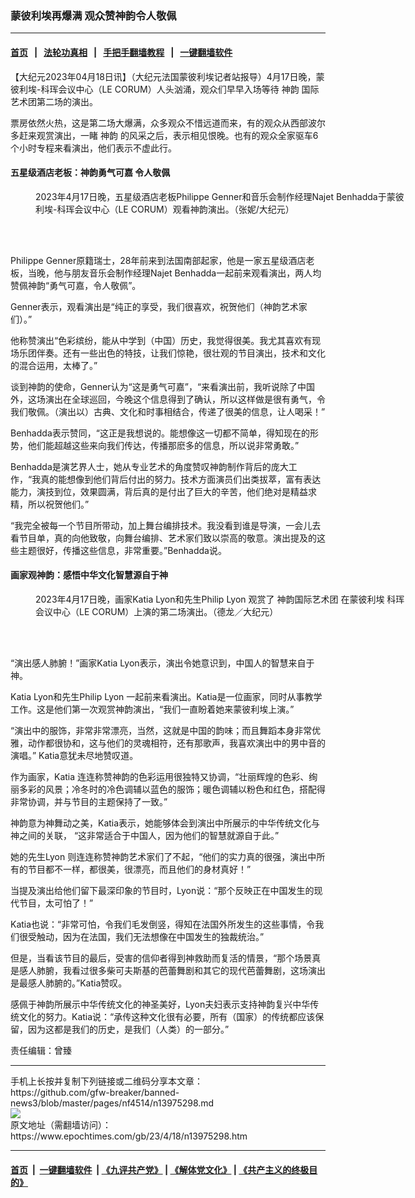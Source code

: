 ### 蒙彼利埃再爆满 观众赞神韵令人敬佩
------------------------

#### [首页](https://github.com/gfw-breaker/banned-news3/blob/master/README.md) &nbsp;&nbsp;|&nbsp;&nbsp; [法轮功真相](https://github.com/begood0513/basic/blob/master/README.md)  &nbsp;&nbsp;|&nbsp;&nbsp; [手把手翻墙教程](https://github.com/gfw-breaker/guides/wiki)  &nbsp;&nbsp;|&nbsp;&nbsp; [一键翻墙软件](https://github.com/gfw-breaker/nogfw/blob/master/README.md)  



<div><p>
 【大纪元2023年04月18日讯】（大纪元法国蒙彼利埃记者站报导）4月17日晚，蒙彼利埃-科珲会议中心（LE CORUM）人头汹涌，观众们早早入场等待
 <ok href="https://www.epochtimes.com/gb/tag/%E7%A5%9E%E9%9F%B5.html">
  神韵
 </ok>
 国际艺术团第二场的演出。
</p>
<p>
 票房依然火热，这是第二场大爆满，众多观众不惜远道而来，有的观众从西部波尔多赶来观赏演出，一睹
 <ok href="https://www.epochtimes.com/gb/tag/%E7%A5%9E%E9%9F%B5.html">
  神韵
 </ok>
 的风采之后，表示相见恨晚。也有的观众全家驱车6个小时专程来看演出，他们表示不虚此行。
</p>
<h4>
 五星级酒店老板：神韵勇气可嘉 令人敬佩
</h4>
<figure aria-describedby="caption-attachment-13975320" class="wp-caption aligncenter" id="attachment_13975320" style="width: 600px">
 <ok href="https://i.epochtimes.com/assets/uploads/2023/04/id13975320-230417175121100731.jpg" target="_blank">
  <img alt="" class="size-large wp-image-13975320" src="https://i.epochtimes.com/assets/uploads/2023/04/id13975320-230417175121100731-600x400.jpg" title=""/>
 </ok>
 <br/><figcaption class="wp-caption-text" id="caption-attachment-13975320">
  2023年4月17日晚，五星级酒店老板Philippe Genner和音乐会制作经理Najet Benhadda于蒙彼利埃-科珲会议中心（LE CORUM）观看神韵演出。（张妮/大纪元）
 </figcaption><br/>
</figure><br/>
<p>
 Philippe Genner原籍瑞士，28年前来到法国南部起家，他是一家五星级酒店老板，当晚，他与朋友音乐会制作经理Najet Benhadda一起前来观看演出，两人均赞佩神韵“勇气可嘉，令人敬佩”。
</p>
<p>
 Genner表示，观看演出是“纯正的享受，我们很喜欢，祝贺他们（神韵艺术家们）。”
</p>
<p>
 他称赞演出“色彩缤纷，能从中学到（中国）历史，我觉得很美。我尤其喜欢有现场乐团伴奏。还有一些出色的特技，让我们惊艳，很壮观的节目演出，技术和文化的混合运用，太棒了。”
</p>
<p>
 谈到神韵的使命，Genner认为“这是勇气可嘉”，“来看演出前，我听说除了中国外，这场演出在全球巡回，今晚这个信息得到了确认，所以这样做是很有勇气，令我们敬佩。（演出以）古典、文化和时事相结合，传递了很美的信息，让人喝采！”
</p>
<p>
 Benhadda表示赞同，“这正是我想说的。能想像这一切都不简单，得知现在的形势，他们能超越这些来向我们传达，传播那麽多的信息，所以说非常勇敢。”
</p>
<p>
 Benhadda是演艺界人士，她从专业艺术的角度赞叹神韵制作背后的庞大工作，“我真的能想像到他们背后付出的努力。技术方面演员们出类拔萃，富有表达能力，演技到位，效果圆满，背后真的是付出了巨大的辛苦，他们绝对是精益求精，所以祝贺他们。”
</p>
<p>
 “我完全被每一个节目所带动，加上舞台编排技术。我没看到谁是导演，一会儿去看节目单，真的向他致敬，向舞台编排、艺术家们致以崇高的敬意。演出提及的这些主题很好，传播这些信息，非常重要。”Benhadda说。
</p>
<h4>
 画家观神韵：感悟中华文化智慧源自于神
</h4>
<figure aria-describedby="caption-attachment-13975321" class="wp-caption aligncenter" id="attachment_13975321" style="width: 600px">
 <ok href="https://i.epochtimes.com/assets/uploads/2023/04/id13975321-230417180112100731.jpg" target="_blank">
  <img alt="" class="size-large wp-image-13975321" src="https://i.epochtimes.com/assets/uploads/2023/04/id13975321-230417180112100731-600x400.jpg" title=""/>
 </ok>
 <br/><figcaption class="wp-caption-text" id="caption-attachment-13975321">
  2023年4月17日晚，画家Katia Lyon和先生Philip Lyon 观赏了
  <ok href="https://www.epochtimes.com/gb/tag/%E7%A5%9E%E9%9F%B5%E5%9B%BD%E9%99%85%E8%89%BA%E6%9C%AF%E5%9B%A2.html">
   神韵国际艺术团
  </ok>
  在蒙彼利埃 科珲会议中心（LE CORUM）上演的第二场演出。（德龙／大纪元）
 </figcaption><br/>
</figure><br/>
<p>
 “演出感人肺腑！”画家Katia Lyon表示，演出令她意识到，中国人的智慧来自于神。
</p>
<p>
 Katia Lyon和先生Philip Lyon 一起前来看演出。Katia是一位画家，同时从事教学工作。这是他们第一次观赏神韵演出，“我们一直盼着她来蒙彼利埃上演。”
</p>
<p>
 “演出中的服饰，非常非常漂亮，当然，这就是中国的韵味；而且舞蹈本身非常优雅，动作都很协和，这与他们的灵魂相符，还有那歌声，我喜欢演出中的男中音的演唱。” Katia意犹未尽地赞叹道。
</p>
<p>
 作为画家，Katia 连连称赞神韵的色彩运用很独特又协调，“壮丽辉煌的色彩、绚丽多彩的风景；冷冬时的冷色调辅以蓝色的服饰；暖色调辅以粉色和红色，搭配得非常协调，并与节目的主题保持了一致。”
</p>
<p>
 神韵意为神舞动之美，Katia表示，她能够体会到演出中所展示的中华传统文化与神之间的关联， “这非常适合于中国人，因为他们的智慧就源自于此。”
</p>
<p>
 她的先生Lyon 则连连称赞神韵艺术家们了不起，“他们的实力真的很强，演出中所有的节目都不一样，都很美，很漂亮，而且他们的身材真好！”
</p>
<p>
 当提及演出给他们留下最深印象的节目时，Lyon说：“那个反映正在中国发生的现代节目，太可怕了！”
</p>
<p>
 Katia也说：“非常可怕，令我们毛发倒竖，得知在法国外所发生的这些事情，令我们很受触动，因为在法国，我们无法想像在中国发生的独裁统治。”
</p>
<p>
 但是，当看该节目的最后，受害的信仰者得到神救助而复活的情景，“那个场景真是感人肺腑，我看过很多柴可夫斯基的芭蕾舞剧和其它的现代芭蕾舞剧，这场演出是最感人肺腑的。”Katia赞叹。
</p>
<p>
 感佩于神韵所展示中华传统文化的神圣美好，Lyon夫妇表示支持神韵复兴中华传统文化的努力。Katia说：“承传这种文化很有必要，所有（国家）的传统都应该保留，因为这都是我们的历史，是我们（人类）的一部分。”
</p>
<p>
 责任编辑：曾臻
</p>
<p>
</p>
</div>
<hr/>
手机上长按并复制下列链接或二维码分享本文章：<br/>
https://github.com/gfw-breaker/banned-news3/blob/master/pages/nf4514/n13975298.md <br/>
<a href='https://github.com/gfw-breaker/banned-news3/blob/master/pages/nf4514/n13975298.md'><img src='https://github.com/gfw-breaker/banned-news3/blob/master/pages/nf4514/n13975298.md.png'/></a> <br/>
原文地址（需翻墙访问）：https://www.epochtimes.com/gb/23/4/18/n13975298.htm


------------------------
#### [首页](https://github.com/gfw-breaker/banned-news3/blob/master/README.md) &nbsp;|&nbsp; [一键翻墙软件](https://github.com/gfw-breaker/nogfw/blob/master/README.md) &nbsp;| [《九评共产党》](https://github.com/gfw-breaker/9ping.md/blob/master/README.md#九评之一评共产党是什么) | [《解体党文化》](https://github.com/gfw-breaker/jtdwh.md/blob/master/README.md) | [《共产主义的终极目的》](https://github.com/gfw-breaker/gczydzjmd.md/blob/master/README.md)


<img src='http://gfw-breaker.win/banned-news3/pages/nf4514/n13975298.md' width='0px' height='0px'/>
